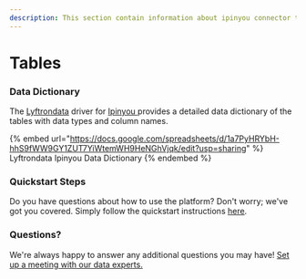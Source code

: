 ```yaml
---
description: This section contain information about ipinyou connector tables information
---
```


# Tables

### Data Dictionary

The [Lyftrondata](https://www.lyftrondata.com/) driver for [Ipinyou](https://www.lyftrondata.com/integration/ipinyou/)[ ](https://www.lyftrondata.com/integration/ipinyou/)provides a detailed data dictionary of the tables with data types and column names.

{% embed url="https://docs.google.com/spreadsheets/d/1a7PyHRYbH-hhS9fWW9GY1ZUT7YiWtemWH9HeNGhVjqk/edit?usp=sharing" %}
Lyftrondata Ipinyou Data Dictionary
{% endembed %}

### Quickstart Steps

Do you have questions about how to use the platform? Don't worry; we've got you covered. Simply follow the quickstart instructions [here](../../../../quickstart-steps.md).

### Questions? <a href="#questions" id="questions"></a>

We're always happy to answer any additional questions you may have! [Set up a meeting with our data experts.](https://www.lyftrondata.com/book-a-meeting/)

